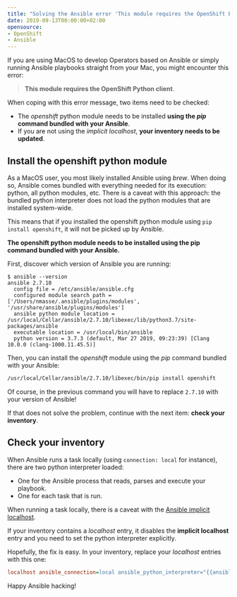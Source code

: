 ```yaml
---
title: "Solving the Ansible error 'This module requires the OpenShift Python client'"
date: 2019-09-13T00:00:00+02:00
opensource: 
- OpenShift
- Ansible
---
```


If you are using MacOS to develop Operators based on Ansible or simply running Ansible playbooks straight from your Mac, you might encounter this error:

> **This module requires the OpenShift Python client**.

When coping with this error message, two items need to be checked:

- The *openshift* python module needs to be installed **using the *pip* command bundled with your Ansible**.
- If you are not using the *implicit localhost*, **your inventory needs to be updated**.

## Install the openshift python module

As a MacOS user, you most likely installed Ansible using *brew*.
When doing so, Ansible comes bundled with everything needed for its execution: python, all python modules, etc.
There is a caveat with this approach: the bundled python interpreter does not load the python modules that are installed system-wide.

This means that if you installed the openshift python module using `pip install openshift`, it will not be picked up by Ansible.

**The openshift python module needs to be installed using the pip command bundled with your Ansible.**

First, discover which version of Ansible you are running:

```raw
$ ansible --version
ansible 2.7.10
  config file = /etc/ansible/ansible.cfg
  configured module search path = ['/Users/nmasse/.ansible/plugins/modules', '/usr/share/ansible/plugins/modules']
  ansible python module location = /usr/local/Cellar/ansible/2.7.10/libexec/lib/python3.7/site-packages/ansible
  executable location = /usr/local/bin/ansible
  python version = 3.7.3 (default, Mar 27 2019, 09:23:39) [Clang 10.0.0 (clang-1000.11.45.5)]
```

Then, you can install the *openshift* module using the *pip* command bundled with your Ansible:

```sh
/usr/local/Cellar/ansible/2.7.10/libexec/bin/pip install openshift
```

Of course, in the previous command you will have to replace `2.7.10` with your version of Ansible!

If that does not solve the problem, continue with the next item: **check your inventory**.

## Check your inventory

When Ansible runs a task locally (using `connection: local` for instance), there are two python interpreter loaded:

- One for the Ansible process that reads, parses and execute your playbook.
- One for each task that is run.

When running a task locally, there is a caveat with the [Ansible implicit localhost](https://docs.ansible.com/ansible/latest/inventory/implicit_localhost.html).

If your inventory contains a *localhost* entry, it disables the **implicit localhost** entry and you need to set the python interpreter explicitly.

Hopefully, the fix is easy.
In your inventory, replace your *localhost* entries with this one:

```ini
localhost ansible_connection=local ansible_python_interpreter="{{ansible_playbook_python}}"
```

Happy Ansible hacking!
